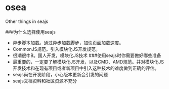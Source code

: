 osea
====

Other things in seajs

###为什么选择使用seajs
*    异步脚本加载。通过异步加载脚步，加快页面加载速度。
*    CommonJS规范。引入模块化JS开发规范。
*    很潮很牛B。国人开发，模块化JS技术
###使用seajs时你需要做好哪些准备
*    最重要的，一定要了解模块化JS开发，以及CMD、AMD规范。并对模块化JS开发技术和在现有项目或者新项目中引入这种技术的难度做到正确的评估。
*    seajs尚在开发阶段，小心版本更新会引发的问题
*    seajs文档资料和社区资源不充分
